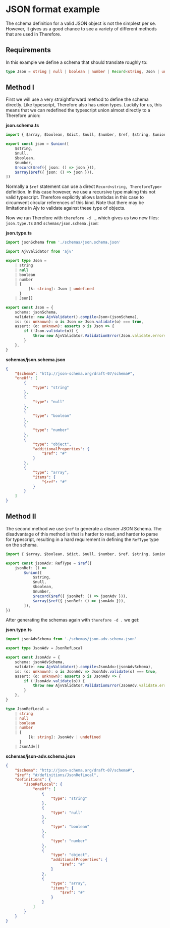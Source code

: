 # JSON format example

The schema definition for a valid JSON object is not the simplest per se. However, it gives us a good chance to see a variety of different methods that are used in Therefore.

## Requirements

In this example we define a schema that should translate roughly to:

```ts
type Json = string | null | boolean | number | Record<string, Json | undefined> | Json[]
```

## Method I

First we will use a very straightforward method to define the schema directly. Like typescript, Therefore also has union types. Luckily for us, this means that we can redefined the typescript union almost directly to a Therefore union:

**json.schema.ts**

```ts
import { $array, $boolean, $dict, $null, $number, $ref, $string, $union } from '@skyleague/therefore'

export const json = $union([
    $string,
    $null,
    $boolean,
    $number,
    $record($ref({ json: () => json })),
    $array($ref({ json: () => json })),
])
```

Normally a `$ref` statement can use a direct `Record<string, ThereforeType>` definition. In this case however, we use a recursive type making this not valid typescript. Therefore explicitly allows lambdas in this case to circumvent circular references of this kind. Note that there may be limitations in Ajv to validate against these type of objects.

Now we run Therefore with `therefore -d .`, which gives us two new files: `json.type.ts` and `schemas/json.schema.json`:

**json.type.ts**

```ts
import jsonSchema from './schemas/json.schema.json'

import AjvValidator from 'ajv'

export type Json =
    | string
    | null
    | boolean
    | number
    | {
          [k: string]: Json | undefined
      }
    | Json[]

export const Json = {
    schema: jsonSchema,
    validate: new AjvValidator().compile<Json>(jsonSchema),
    is: (o: unknown): o is Json => Json.validate(o) === true,
    assert: (o: unknown): asserts o is Json => {
        if (!Json.validate(o)) {
            throw new AjvValidator.ValidationError(Json.validate.errors ?? [])
        }
    },
}
```

**schemas/json.schema.json**

```json
{
    "$schema": "http://json-schema.org/draft-07/schema#",
    "oneOf": [
        {
            "type": "string"
        },
        {
            "type": "null"
        },
        {
            "type": "boolean"
        },
        {
            "type": "number"
        },
        {
            "type": "object",
            "additionalProperties": {
                "$ref": "#"
            }
        },
        {
            "type": "array",
            "items": {
                "$ref": "#"
            }
        }
    ]
}
```

## Method II

The second method we use `$ref` to generate a cleaner JSON Schema. The disadvantage of this method is that is harder to read, and harder to parse for typescript, resulting in a hard requirement in defining the `RefType` type on the schema.

```ts
import { $array, $boolean, $dict, $null, $number, $ref, $string, $union, RefType } from '@skyleague/therefore'

export const jsonAdv: RefType = $ref({
    jsonRef: () =>
        $union([
            $string,
            $null,
            $boolean,
            $number,
            $record($ref({ jsonRef: () => jsonAdv })),
            $array($ref({ jsonRef: () => jsonAdv })),
        ]),
})
```

After generating the schemas again with `therefore -d .` we get:

**json.type.ts**

```ts
import jsonAdvSchema from './schemas/json-adv.schema.json'

export type JsonAdv = JsonRefLocal

export const JsonAdv = {
    schema: jsonAdvSchema,
    validate: new AjvValidator().compile<JsonAdv>(jsonAdvSchema),
    is: (o: unknown): o is JsonAdv => JsonAdv.validate(o) === true,
    assert: (o: unknown): asserts o is JsonAdv => {
        if (!JsonAdv.validate(o)) {
            throw new AjvValidator.ValidationError(JsonAdv.validate.errors ?? [])
        }
    },
}

type JsonRefLocal =
    | string
    | null
    | boolean
    | number
    | {
          [k: string]: JsonAdv | undefined
      }
    | JsonAdv[]
```

**schemas/json-adv.schema.json**

```json
{
    "$schema": "http://json-schema.org/draft-07/schema#",
    "$ref": "#/definitions/JsonRefLocal",
    "definitions": {
        "JsonRefLocal": {
            "oneOf": [
                {
                    "type": "string"
                },
                {
                    "type": "null"
                },
                {
                    "type": "boolean"
                },
                {
                    "type": "number"
                },
                {
                    "type": "object",
                    "additionalProperties": {
                        "$ref": "#"
                    }
                },
                {
                    "type": "array",
                    "items": {
                        "$ref": "#"
                    }
                }
            ]
        }
    }
}
```
